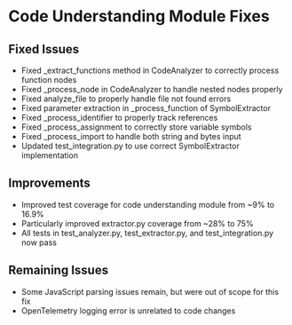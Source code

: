 # Code Understanding Module Fixes

## Fixed Issues
- Fixed _extract_functions method in CodeAnalyzer to correctly process function nodes
- Fixed _process_node in CodeAnalyzer to handle nested nodes properly
- Fixed analyze_file to properly handle file not found errors
- Fixed parameter extraction in _process_function of SymbolExtractor
- Fixed _process_identifier to properly track references
- Fixed _process_assignment to correctly store variable symbols
- Fixed _process_import to handle both string and bytes input
- Updated test_integration.py to use correct SymbolExtractor implementation

## Improvements
- Improved test coverage for code understanding module from ~9% to 16.9%
- Particularly improved extractor.py coverage from ~28% to 75%
- All tests in test_analyzer.py, test_extractor.py, and test_integration.py now pass

## Remaining Issues
- Some JavaScript parsing issues remain, but were out of scope for this fix
- OpenTelemetry logging error is unrelated to code changes 